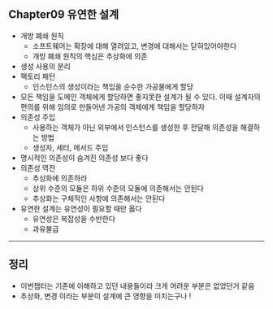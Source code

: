 ## Chapter09 유연한 설계
- 개방 폐쇄 원칙
    - 소프트웨어는 확장에 대해 열려있고, 변경에 대해서는 닫혀있어야한다
    - 개방 폐쇄 원칙의 핵심은 추상화에 의존
- 생성 사용의 분리
- 팩토리 패턴
    - 인스턴스의 생성이라는 책임을 순수한 가공물에게 할당
- 모든 책임을 도메인 객체에게 할당하면 좋지못한 설계가 될 수 있다. 이때 설계자의 편의를 위해 임의로 만들어낸 가공의 객체에게 책임을 할당하자
- 의존성 주입
    - 사용하는 객체가 아닌 외부에서 인스턴스를 생성한 후 전달해 의존성을 해결하는 방법
    - 생성자, 세터, 메서드 주입
- 명시적인 의존성이 숨겨진 의존성 보다 좋다
- 의존성 역전
    - 추상화에 의존하라
    - 상위 수준의 모듈은 하위 수준의 모듈에 의존해서는 안된다
    - 추상화는 구체적인 사항에 의존해서는 안된다
- 유연한 설계는 유연성이 필요할 때만 옳다
    - 유연성은 복잡성을 수반한다
    - 과유불급

---
## 정리
- 이번챕터는 기존에 이해하고 있던 내용들이라 크게 어려운 부분은 없었던거 같음
- 추상화, 변경 이라는 부분이 설계에 큰 영향을 미치는구나 !
